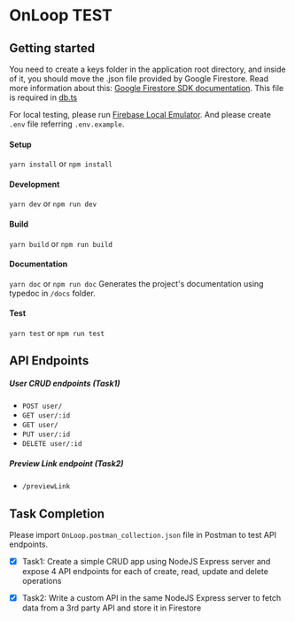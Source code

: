 # OnLoop TEST

## Getting started

You need to create a keys folder in the application root directory, and inside of it, you should move the .json file provided by Google Firestore. Read more information about this: [Google Firestore SDK documentation](https://firebase.google.com/docs/admin/setup?authuser=0). This file is required in [db.ts](https://github.com/topwebtek7/onloop/blob/master/src/db.ts#L10)

For local testing, please run [Firebase Local Emulator](https://firebase.google.com/docs/emulator-suite).
And please create `.env` file referring `.env.example`.

#### Setup

`yarn install` or `npm install`

#### Development

`yarn dev` or `npm run dev`

#### Build

`yarn build` or `npm run build`

#### Documentation
`yarn doc` or `npm run doc`
Generates the project's documentation using typedoc in `/docs` folder.

#### Test
`yarn test` or `npm run test`





## API Endpoints

##### User CRUD endpoints (Task1)

- `POST user/`
- `GET user/:id`
- `GET user/`
- `PUT user/:id`
- `DELETE user/:id`

##### Preview Link endpoint (Task2)

- `/previewLink`






## Task Completion

Please import `OnLoop.postman_collection.json` file in Postman to test API endpoints.

- [x] Task1: 
Create a simple CRUD app using NodeJS Express server and expose 4 API endpoints for each of create, read, update and delete operations

- [x] Task2: 
Write a custom API in the same NodeJS Express server to fetch data from a 3rd party API and store it in Firestore